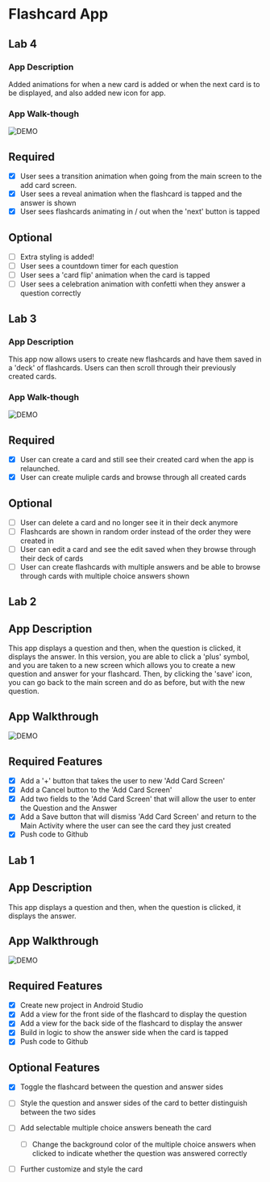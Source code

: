 # Flashcard App
## Lab 4

### App Description
Added animations for when a new card is added or when the next card is to be displayed, and also added new icon for app.

### App Walk-though
![DEMO](https://user-images.githubusercontent.com/43156717/48822821-3e4a0500-ed13-11e8-8e63-d0e3c3d468dd.gif)

## Required
- [x] User sees a transition animation when going from the main screen to the add card screen.
- [x] User sees a reveal animation when the flashcard is tapped and the answer is shown
- [x] User sees flashcards animating in / out when the 'next' button is tapped

## Optional
- [ ] Extra styling is added!
- [ ] User sees a countdown timer for each question
- [ ] User sees a 'card flip' animation when the card is tapped
- [ ] User sees a celebration animation with confetti when they answer a question correctly

## Lab 3
### App Description
This app now allows users to create new flashcards and have them saved in a 'deck' of flashcards. Users can then scroll through their previously created cards.

### App Walk-though
![DEMO](https://user-images.githubusercontent.com/43156717/48120183-463f7a80-e226-11e8-8b73-4ca5023ab8bf.gif)

## Required
- [x] User can create a card and still see their created card when the app is relaunched.
- [x] User can create muliple cards and browse through all created cards

## Optional
- [ ] User can delete a card and no longer see it in their deck anymore
- [ ] Flashcards are shown in random order instead of the order they were created in
- [ ] User can edit a card and see the edit saved when they browse through their deck of cards
- [ ] User can create flashcards with multiple answers and be able to browse through cards with multiple choice answers shown

## Lab 2
## App Description
This app displays a question and then, when the question is clicked, it displays the answer. In this version, you are able to click a 'plus' symbol, and you are taken to a new screen which allows you to create a new question and answer for your flashcard. Then, by clicking the 'save' icon, you can go back to the main screen and do as before, but with the new question.

## App Walkthrough
![DEMO](https://user-images.githubusercontent.com/43156717/47339397-f3739980-d64f-11e8-8c0c-adefc603ee0d.gif)

## Required Features
- [x] Add a '+' button that takes the user to new 'Add Card Screen'
- [x] Add a Cancel button to the 'Add Card Screen'
- [x] Add two fields to the 'Add Card Screen' that will allow the user to enter the Question and the Answer
- [x] Add a Save button that will dismiss 'Add Card Screen' and return to the Main Activity where the user can see the card they just created
- [x] Push code to Github

## Lab 1
## App Description
This app displays a question and then, when the question is clicked, it displays the answer.

## App Walkthrough

![DEMO](https://user-images.githubusercontent.com/43156717/47338938-7ac00d80-d64e-11e8-8f80-e450872f44fa.gif)

## Required Features
- [x] Create new project in Android Studio
- [x] Add a view for the front side of the flashcard to display the question
- [x] Add a view for the back side of the flashcard to display the answer
- [x] Build in logic to show the answer side when the card is tapped
- [x] Push code to Github
## Optional Features
- [x] Toggle the flashcard between the question and answer sides
- [ ] Style the question and answer sides of the card to better distinguish between the two sides
- [ ] Add selectable multiple choice answers beneath the card
  - [ ] Change the background color of the multiple choice answers when clicked to indicate whether the question was answered correctly
- [ ] Further customize and style the card

